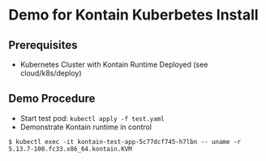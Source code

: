 # Demo for Kontain Kuberbetes Install

## Prerequisites

* Kubernetes Cluster with Kontain Runtime Deployed (see cloud/k8s/deploy)

## Demo Procedure

* Start test pod: `kubectl apply -f test.yaml`
* Demonstrate Kontain runtime in control
```
$ kubectl exec -it kontain-test-app-5c77dcf745-h7lbn -- uname -r
5.13.7-100.fc33.x86_64.kontain.KVM
```
